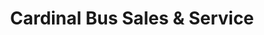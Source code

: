 ---
title: "Cardinal Bus Sales & Service"
url: /lima/cardinal-bus-sales-und-service/
shop: Autohaus
---
